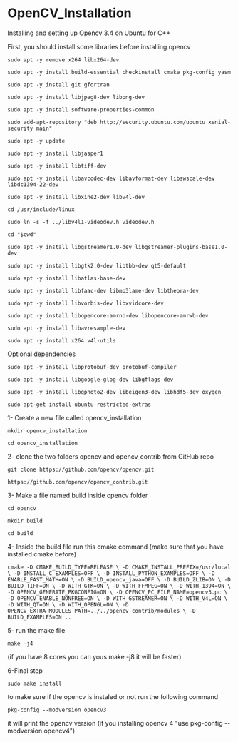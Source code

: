 # OpenCV_Installation
Installing and setting up Opencv 3.4 on Ubuntu for C++

First, you should install some libraries before installing opencv 

`sudo apt -y remove x264 libx264-dev`

`sudo apt -y install build-essential checkinstall cmake pkg-config yasm`

`sudo apt -y install git gfortran`

`sudo apt -y install libjpeg8-dev libpng-dev`

`sudo apt -y install software-properties-common`

`sudo add-apt-repository "deb http://security.ubuntu.com/ubuntu xenial-security main"`

`sudo apt -y update`

`sudo apt -y install libjasper1`

`sudo apt -y install libtiff-dev`

`sudo apt -y install libavcodec-dev libavformat-dev libswscale-dev libdc1394-22-dev`

`sudo apt -y install libxine2-dev libv4l-dev`

`cd /usr/include/linux`

`sudo ln -s -f ../libv4l1-videodev.h videodev.h`

`cd "$cwd"`

`sudo apt -y install libgstreamer1.0-dev libgstreamer-plugins-base1.0-dev`

`sudo apt -y install libgtk2.0-dev libtbb-dev qt5-default`

`sudo apt -y install libatlas-base-dev`

`sudo apt -y install libfaac-dev libmp3lame-dev libtheora-dev`

`sudo apt -y install libvorbis-dev libxvidcore-dev`

`sudo apt -y install libopencore-amrnb-dev libopencore-amrwb-dev`

`sudo apt -y install libavresample-dev`

`sudo apt -y install x264 v4l-utils`

Optional dependencies

`sudo apt -y install libprotobuf-dev protobuf-compiler`

`sudo apt -y install libgoogle-glog-dev libgflags-dev`

`sudo apt -y install libgphoto2-dev libeigen3-dev libhdf5-dev oxygen`

`sudo apt-get install ubuntu-restricted-extras`



1- Create a new file called opencv_installation 

`mkdir opencv_installation`

`cd opencv_installation`

2- clone the two folders opencv and opencv_contrib from GitHub repo

`git clone https://github.com/opencv/opencv.git`

`https://github.com/opencv/opencv_contrib.git`

3- Make a file named build inside opencv folder

`cd opencv`

`mkdir build`

`cd build`

4- Inside the build file run this cmake command (make sure that you have installed cmake before)

`cmake -D CMAKE_BUILD_TYPE=RELEASE \
          -D CMAKE_INSTALL_PREFIX=/usr/local \
          -D INSTALL_C_EXAMPLES=OFF \
          -D INSTALL_PYTHON_EXAMPLES=OFF \
          -D ENABLE_FAST_MATH=ON \
          -D BUILD_opencv_java=OFF \
          -D BUILD_ZLIB=ON \
          -D BUILD_TIFF=ON \
          -D WITH_GTK=ON \
          -D WITH_FFMPEG=ON \
          -D WITH_1394=ON \
          -D OPENCV_GENERATE_PKGCONFIG=ON \
          -D OPENCV_PC_FILE_NAME=opencv3.pc \
          -D OPENCV_ENABLE_NONFREE=ON \
          -D WITH_GSTREAMER=ON \
          -D WITH_V4L=ON \
          -D WITH_QT=ON \
          -D WITH_OPENGL=ON \
          -D OPENCV_EXTRA_MODULES_PATH=../../opencv_contrib/modules \
          -D BUILD_EXAMPLES=ON ..`


5- run the make file 

`make -j4`

(if you have 8 cores you can yous make -j8 it will be faster)


6-Final step 

`sudo make install`

to make sure if the opencv is instaled or not run the following command 

`pkg-config --modversion opencv3`

it will print the opencv version 
(if you installing opencv 4 "use pkg-config --modversion opencv4")
